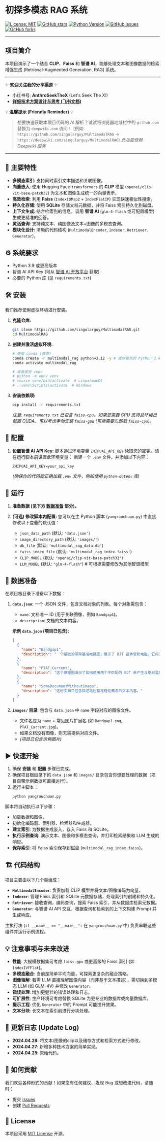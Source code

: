 # 初探多模态 RAG 系统

[![License: MIT](https://img.shields.io/badge/License-MIT-yellow.svg)](https://opensource.org/licenses/MIT)
[![GitHub stars](https://img.shields.io/github/stars/singularguy/MultimodalRAG?style=social)](https://github.com/singularguy/MultimodalRAG/stargazers)
[![Python Version](https://img.shields.io/badge/python-3.9+-blue.svg)](https://www.python.org/downloads/)
[![GitHub issues](https://img.shields.io/github/issues/singularguy/MultimodalRAG)](https://github.com/singularguy/MultimodalRAG/issues)
[![GitHub forks](https://img.shields.io/github/forks/singularguy/MultimodalRAG)](https://github.com/singularguy/MultimodalRAG/network)

---

## 项目简介

本项目演示了一个结合 **CLIP**、**Faiss** 和 **智谱 AI**，能够处理文本和图像数据的检索增强生成 (Retrieval-Augmented Generation, RAG) 系统。

<!-- 可选：在这里添加一个简短的 Demo GIF 或截图 -->
<!-- ![Project Demo GIF](link_to_your_demo.gif) -->

---

✨ **欢迎关注我的分享渠道** ✨

*   小红书号: **AnthroSeekTheX** (Let's Seek The X!)
*   [**详细技术方案设计与思考 (飞书文档)**](https://jjrh0ec8rc.feishu.cn/docx/V5BrdafX1ovqL2xbiNlcDdsHnUh)

💡 **温馨提示 (Friendly Reminder)** 💡
> 想要快速获取本项目代码的 AI 解析？试试将浏览器地址栏中的 `github.com` 替换为 `deepwiki.com` 访问！ (例如: `https://github.com/singularguy/MultimodalRAG` -> `https://deepwiki.com/singularguy/MultimodalRAG`) *此功能依赖 Deepwiki 服务*

---

## 🚀 主要特性

*   **多模态索引**: 支持同时索引文本描述和关联图像。
*   **向量嵌入**: 使用 Hugging Face `transformers` 的 **CLIP** 模型 (`openai/clip-vit-base-patch32`) 为文本和图像生成统一的向量表示。
*   **高效检索**: 利用 **Faiss** (`IndexIDMap2` + `IndexFlatIP`) 实现快速相似性搜索。
*   **持久化存储**: 使用 **SQLite** 存储文档元数据，并将 Faiss 索引持久化到磁盘。
*   **上下文生成**: 结合检索到的信息，调用 **智谱 AI** (`glm-4-flash` 或可配置模型) 生成更精准的回答。
*   **灵活查询**: 支持纯文本、纯图像及文本+图像的多模态查询。
*   **模块化设计**: 清晰的代码结构 (`MultimodalEncoder`, `Indexer`, `Retriever`, `Generator`)。

## ⚙️ 系统要求

*   Python 3.9 或更高版本
*   智谱 AI API Key (可从 [智谱 AI 开放平台](https://open.bigmodel.cn/) 获取)
*   必要的 Python 库 (见 `requirements.txt`)

## 🛠️ 安装

我们推荐使用虚拟环境进行安装。

1.  **克隆仓库:**
    ```bash
    git clone https://github.com/singularguy/MultimodalRAG.git
    cd MultimodalRAG
    ```

2.  **创建并激活虚拟环境:**
    ```bash
    # 使用 conda (推荐)
    conda create -n multimodal_rag python=3.12 -y # 或你喜欢的 Python 3.9+ 版本
    conda activate multimodal_rag

    # 或者使用 venv
    # python -m venv venv
    # source venv/bin/activate  # Linux/macOS
    # .\venv\Scripts\activate  # Windows
    ```

3.  **安装依赖项:**
    ```bash
    pip install -r requirements.txt
    ```
    *注意: `requirements.txt` 已包含 `faiss-cpu`。如果您需要 GPU 支持且环境已配置 CUDA，可以考虑手动安装 `faiss-gpu` (可能需要先卸载 `faiss-cpu`)。*

## 🔑 配置

1.  **设置智谱 AI API Key:**
    脚本通过环境变量 `ZHIPUAI_API_KEY` 读取您的密钥。请在运行脚本前设置此环境变量：
    新建一个 `.env` 文件，并添加以下内容：
    ```dotenv
    ZHIPUAI_API_KEY=your_api_key
    ```
    *(确保你的代码能正确加载 `.env` 文件，例如使用 `python-dotenv` 库)*

## 🚀 运行

1.  **准备数据 (见下方 [数据准备](#-数据准备) 部分)。**

2.  **(可选) 修改脚本内配置:**
    您可以在主 Python 脚本 (`yangrouchuan.py`) 中直接修改以下变量的默认值：
    *   `json_data_path` (默认: `'data.json'`)
    *   `image_directory_path` (默认: `'images/'`)
    *   `db_file` (默认: `'multimodal_rag_data.db'`)
    *   `faiss_index_file` (默认: `'multimodal_rag_index.faiss'`)
    *   `CLIP_MODEL` (默认: `"openai/clip-vit-base-patch32"`)
    *   `LLM_MODEL` (默认: `"glm-4-flash"`) # 可根据需要修改为其他智谱模型

## 📁 数据准备

在项目根目录下准备以下数据：

1.  **`data.json`**: 一个 JSON 文件，包含文档对象的列表。每个对象需包含：
    *   `name`: 文档唯一 ID (用于关联图像，例如 `Bandgap1`)。
    *   `description`: 文档的文本内容。

    **示例 `data.json` (项目已包含):**
    ```json
    [
      {
        "name": "Bandgap1",
        "description": "一个基础的带隙基准电路图，展示了 BJT 晶体管和电阻。它用于产生一个温度不敏感的参考电压。"
      },
      {
        "name": "PTAT_Current",
        "description": "这个原理图演示了如何使用两个不匹配的 BJT 来产生与绝对温度成正比 (PTAT) 的电流。"
      },
      {
        "name": "SomeDocumentWithoutImage",
        "description": "这份文档只包含描述电压基准理论概念的文本内容。"
      }
    ]
    ```

2.  **`images/` 目录**: 包含与 `data.json` 中 `name` 字段对应的图像文件。
    *   文件名应为 `name` + 常见图片扩展名 (如 `Bandgap1.png`, `PTAT_Current.jpg`)。
    *   如果文档没有图像，则无需提供对应文件。
    *   *(项目已包含示例图片)*

## ▶️ 快速开始

1.  确保 **安装** 和 **配置** 步骤已完成。
2.  确保项目根目录下的 `data.json` 和 `images/` 目录包含你想要处理的数据（项目自带示例数据可直接运行）。
3.  运行主脚本：
    ```bash
    python yangrouchuan.py
    ```

脚本将自动执行以下步骤：
*   加载数据和图像。
*   初始化编码器、索引器、检索器和生成器。
*   **建立索引**: 为数据生成嵌入，存入 Faiss 和 SQLite。
*   **执行示例查询**: 演示文本、图像和多模态查询，并打印检索结果和 LLM 生成的响应。
*   **保存索引**: 将 Faiss 索引保存到磁盘 (`multimodal_rag_index.faiss`)。

## 🏗️ 代码结构

项目主要由以下几个类组成：

*   **`MultimodalEncoder`**: 负责加载 CLIP 模型并将文本/图像编码为向量。
*   **`Indexer`**: 管理 Faiss 索引和 SQLite 元数据存储，处理索引的创建和持久化。
*   **`Retriever`**: 接收查询，编码查询，搜索 Faiss 索引，并从数据库检索元数据。
*   **`Generator`**: 与智谱 AI API 交互，根据查询和检索到的上下文构建 Prompt 并生成响应。

主执行块 (`if __name__ == "__main__":` 在 `yangrouchuan.py` 中) 负责串联这些组件并运行示例流程。

## 💡 注意事项与未来改进

*   **性能**: 大规模数据集可考虑 `faiss-gpu` 或更高级的 Faiss 索引 (如 `IndexIVFFlat`)。
*   **多模态融合**: 当前是简单平均向量，可探索更复杂的融合策略。
*   **图像理解**: 若需 LLM 直接理解图像内容（而非基于文本描述），需切换到多模态 LLM (如 GLM-4V) 并修改 `Generator`。
*   **错误处理**: 增加更健壮的错误处理和日志。
*   **可扩展性**: 生产环境可考虑替换 SQLite 为更专业的数据库或向量数据库。
*   **提示工程**: 优化 `Generator` 中的 Prompt 可能提升效果。
*   **文本分块**: 长文本在索引前进行分块处理。

## 📅 更新日志 (Update Log)

*   **2024.04.28**: 将文本/图像的clip以及储存方式和检索方式进行修改。
*   **2024.04.27**: 新增多种技术方案的简单实现。
*   **2024.04.25**: 原始代码。

## 🤝 如何贡献

我们欢迎各种形式的贡献！如果您有任何建议、发现 Bug 或想改进代码，请随时：

*   提交 [Issues](https://github.com/singularguy/MultimodalRAG/issues)
*   创建 [Pull Requests](https://github.com/singularguy/MultimodalRAG/pulls)

<!-- 如果您希望更详细地说明贡献流程，可以创建一个 CONTRIBUTING.md 文件 -->

## 📄 License

本项目采用 [MIT License](LICENSE) 开源。
